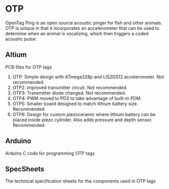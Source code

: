 # OTP
OpenTag Ping is an open source acoustic pinger for fish and other animals.
OTP is unique in that it incorporates an accelerometer that can be used 
to determine when an animal is vocalizing, which then triggers a coded acoustic pulse.

## Altium
PCB files for OTP tags
1. OTP: Simple design with ATmega328p and LIS2DS12 accelerometer. Not recommended.
2. OTP2: Improved transmitter circuit. Not recommended.
3. OTP3: Transmitter diode changed. Not recommended.
4. OTP4: PWM moved to PD3 to take advantage of built-in PDM.
5. OTP5: Smaller board designed to match lithium battery size. Recommended
6. OTP6: Design for custom piezoceramic where lithium battery can be placed inside piezo cylinder. Also adds pressure and depth sensor. Recommended.

## Arduino
Arduino C code for programming OTP tags

## SpecSheets
The technical specification sheets for the components used in OTP tags